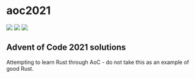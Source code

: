 # aoc2021

![](https://img.shields.io/badge/day%20📅-19-blue)
![](https://img.shields.io/badge/stars%20⭐-31-yellow)
![](https://img.shields.io/badge/days%20completed-15-red)

## Advent of Code 2021 solutions
Attempting to learn Rust through AoC - do not take this as an example of good Rust.
